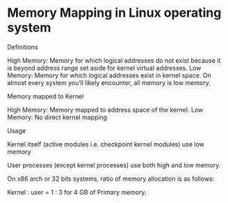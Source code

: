 # Memory Mapping in Linux operating system

Definitions
    
High Memory: Memory for which logical addresses do not exist because it is beyond address range set aside for kernel virtual addresses.
Low Memory: Memory for which logical addresses exist in kernel space. On almost every system you’ll likely encounter, all memory is low memory.

Memory mapped to Kernel

High Memory: Memory mapped to address space of the kernel.
Low Memory: No direct kernel mapping


Usage

Kernel itself (active modules i.e. checkpoint kernel modules) use low memory

User processes (except kernel processes) use both high and low memory.


On x86 arch or 32 bits systems, ratio of memory allocation is as follows: 

Kernel : user = 1 : 3 for 4 GB of Primary memory.


